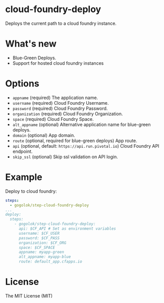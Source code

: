 # cloud-foundry-deploy

Deploys the current path to a cloud foundry instance.

# What's new

- Blue-Green Deploys.
- Support for hosted cloud foundry instances

# Options

* `appname` (required) The application name.
* `username` (required) Cloud Foundry Username.
* `password` (required) Cloud Foundry Password.
* `organization` (required) Cloud Foundry Organization.
* `space` (required) Cloud Foundry Space.
* `alt_appname` (optional) Alternative application name for blue-green deploys.
* `domain` (optional) App domain.
* `route` (optional, required for blue-green deploys) App route.
* `api` (optional, default: `https://api.run.pivotal.io`) Cloud Foundry API endpoint.
* `skip_ssl` (optional) Skip ssl validation on API login.

# Example

Deploy to cloud foundry:

```yaml
steps:
  - gogolok/step-cloud-foundry-deploy
...
deploy:
  steps:
    - gogolok/step-cloud-foundry-deploy:
      api: $CF_API # Set as environment variables
      username: $CF_USER
      password: $CF_PASS
      organization: $CF_ORG
      space: $CF_SPACE
      appname: myapp-green
      alt_appname: myapp-blue
      route: default_app.cfapps.io

```

# License

The MIT License (MIT)
